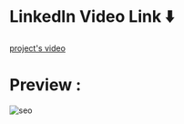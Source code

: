 # LinkedIn Video Link ⬇️
[project's video](https://www.linkedin.com/feed/update/urn:li:activity:7155572886773116929/?originTrackingId=cifB3iNGRqiXTT1lXePiXg%3D%3D)
# Preview : 
![seo](https://github.com/Bilal-Ishtiyaque/SEO-Landing-or-Home-Page/assets/139645574/7c73ea0c-2181-4a61-8065-62710d62a04c)
